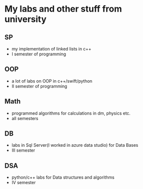 # My labs and other stuff from university
## SP
* my implementation of linked lists in c++
* I semester of programming
## OOP
* a lot of labs on OOP in c++/swift/python
* II semester of programming
## Math
* programmed algorithms for calculations in dm, physics etc.
* all semesters
## DB
* labs in Sql Server(I worked in azure data studio) for Data Bases
* III semester
## DSA
* python/c++ labs for Data structures and algorithms 
* IV semester
